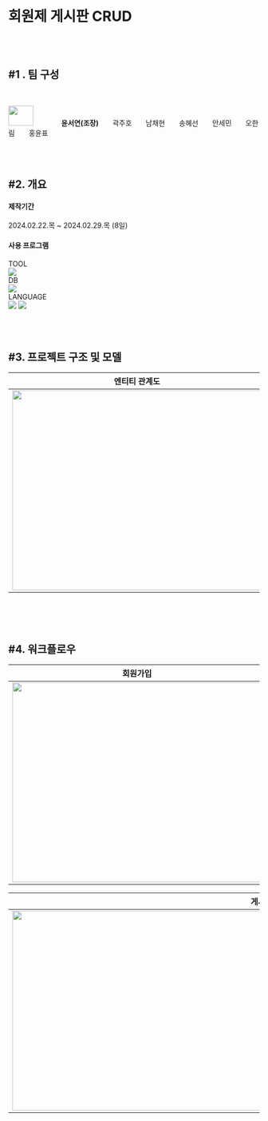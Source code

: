# 회원제 게시판 CRUD
<br/><br/>
<div align="left">
  
  ## #1 . 팀 구성
  <br>
  <p><img src="https://github.com/febseo/backtest/assets/163242445/54b20436-6380-401f-a98b-745c9f44a296" width="50" height="40">    <strong>윤서연(조장)</strong>  곽주호  남채현  송혜선  안세민  오한림  홍윤표 </p>
  <br><br> 

  ## #2. 개요
  #### 제작기간
  2024.02.22.목 ~ 2024.02.29.목 (8일)
  
  #### 사용 프로그램
  TOOL <br>
  <img src="https://img.shields.io/badge/Eclipse IDE-2C2255?style=plastic&logo=eclipseide&logoColor=fff"/> <br>
  DB <br>
  <img src="https://img.shields.io/badge/Oracle-F80000?style=plastic&logo=oracle&logoColor=fff"/> <br>
  LANGUAGE <br>
  <img src="https://img.shields.io/badge/Java-3A75B0?style=plastic&logo=Java&logoColor=fff"/>
  <img src="https://img.shields.io/badge/JavaScript-F7DF1E?style=plastic&logo=javascript&logoColor=fff"/> <br>
  

  <br><br>
  
  ## #3. 프로젝트 구조 및 모델
  
  엔티티 관계도 | 프로젝트 구조
  ---- | ---- |
  <img src="https://github.com/febseo/backtest/assets/163242445/61b1ca17-3139-43e8-894c-9980e8bc8d42" width="500" height="400"> | <img src="https://github.com/febseo/backtest/assets/163242445/2efc0e52-5fc2-41c6-90e1-d2afaac1bb46" width="400" height="400">

 <br><br><br>

  ## #4. 워크플로우

  회원가입 | 로그인
 ---- | ---- |
  <img src="https://github.com/febseo/backtest/assets/163242445/73dde637-ba2a-4c9c-8a70-e941533dc9f2" width="500" height="400"> | <img src="https://github.com/febseo/backtest/assets/163242445/3e11986b-bdb9-4c23-bb1e-d975d3458411" width="400" height="400"> |
  
  게시판 |
 ---- |
  <img src="https://github.com/febseo/backtest/assets/163242445/6df4e404-f551-4268-acd3-7d2acd2c4a90" width="1000" height="400"> |

 
  <br><br>

 
</div>


